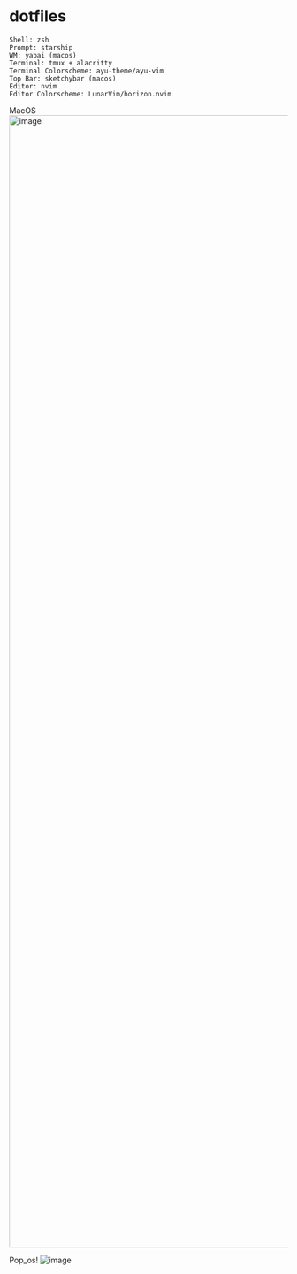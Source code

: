 # dotfiles

```
Shell: zsh
Prompt: starship
WM: yabai (macos)
Terminal: tmux + alacritty
Terminal Colorscheme: ayu-theme/ayu-vim 
Top Bar: sketchybar (macos)
Editor: nvim
Editor Colorscheme: LunarVim/horizon.nvim
```

MacOS
<img width="2048" alt="image" src="https://user-images.githubusercontent.com/5553048/213248607-10cbd609-5304-40e1-ab02-9db65ded5e8b.png">


Pop_os!
![image](https://user-images.githubusercontent.com/5553048/215356468-046124cf-3f47-4526-8f30-ba4728b971bf.png)
